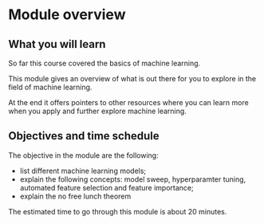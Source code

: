 # Module overview

## What you will learn

<!-- Give in plain English what the module is about -->
So far this course covered the basics of machine learning. 

This module gives an overview of what is out there for you to explore
in the field of machine learning. 

At the end it offers pointers to other resources where you can learn more
when you apply and further explore machine learning.

## Objectives and time schedule

<!-- Give the learning objectives -->

The objective in the module are the following:

- list different machine learning models;
- explain the following concepts: model sweep, hyperparamter tuning, automated feature selection and feature importance;
- explain the no free lunch theorem

<!-- Give the investment in time -->

The estimated time to go through this module is about 20 minutes.
